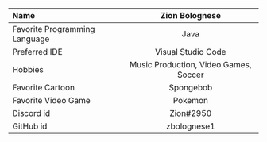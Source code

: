 | Name      | Zion Bolognese | 
| :---        |    :----:   |  
| Favorite Programming Language      | Java       | 
| Preferred IDE   | Visual Studio Code        | 
| Hobbies   | Music Production, Video Games, Soccer   |
| Favorite Cartoon   |   Spongebob   |
| Favorite Video Game   |   Pokemon   |
| Discord id   |   Zion#2950   |
| GitHub id   |   zbolognese1   |